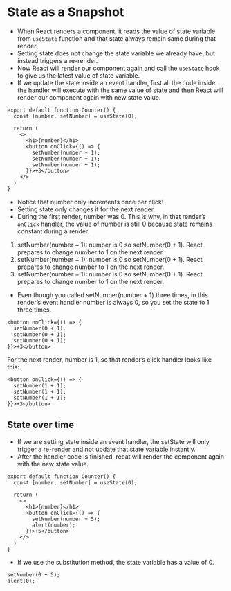 # State as a Snapshot

- When React renders a component, it reads the value of state variable from `useState` function and that state always remain same during that render.
- Setting state does not change the state variable we already have, but instead triggers a re-render.
- Now React will render our component again and call the `useState` hook to give us the latest value of state variable.
- If we update the state inside an event handler, first all the code inside the handler will execute with the same value of state and then React will render our component again with new state value.


```tsx
export default function Counter() {
  const [number, setNumber] = useState(0);

  return (
    <>
      <h1>{number}</h1>
      <button onClick={() => {
        setNumber(number + 1);
        setNumber(number + 1);
        setNumber(number + 1);
      }}>+3</button>
    </>
  )
}
```

- Notice that number only increments once per click!
- Setting state only changes it for the next render.
- During the first render, number was 0. This is why, in that render’s `onClick` handler, the value of number is still 0 because state remains constant during a render.

1. setNumber(number + 1): number is 0 so setNumber(0 + 1). React prepares to change number to 1 on the next render.
2. setNumber(number + 1): number is 0 so setNumber(0 + 1). React prepares to change number to 1 on the next render.
3. setNumber(number + 1): number is 0 so setNumber(0 + 1). React prepares to change number to 1 on the next render.

- Even though you called setNumber(number + 1) three times, in this render’s event handler number is always 0, so you set the state to 1 three times.

```tsx
<button onClick={() => {
  setNumber(0 + 1);
  setNumber(0 + 1);
  setNumber(0 + 1);
}}>+3</button>
```

For the next render, number is 1, so that render’s click handler looks like this:

```tsx
<button onClick={() => {
  setNumber(1 + 1);
  setNumber(1 + 1);
  setNumber(1 + 1);
}}>+3</button>
```


## State over time 

- If we are setting state inside an event handler, the setState will only trigger a re-render and not update that state variable instantly.
- After the handler code is finished, recat will render the component again with the new state value.

```tsx
export default function Counter() {
  const [number, setNumber] = useState(0);

  return (
    <>
      <h1>{number}</h1>
      <button onClick={() => {
        setNumber(number + 5);
        alert(number);
      }}>+5</button>
    </>
  )
}
```
- If we use the substitution method, the state variable has a value of 0.

```tsx
setNumber(0 + 5);
alert(0);
```
